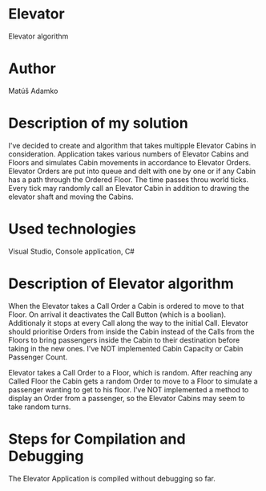 # Elevator
Elevator algorithm

# Author
Matúš Adamko

# Description of my solution
I've decided to create and algorithm that takes multipple Elevator Cabins in consideration.
Application takes various numbers of Elevator Cabins and Floors and simulates Cabin movements in accordance to Elevator Orders.
Elevator Orders are put into queue and delt with one by one or if any Cabin has a path through the Ordered Floor.
The time passes throu world ticks. Every tick may randomly call an Elevator Cabin in addition to drawing the elevator shaft and moving the Cabins.

# Used technologies
Visual Studio, 
Console application, 
C#

# Description of Elevator algorithm
When the Elevator takes a Call Order a Cabin is ordered to move to that Floor. On arrival it deactivates the Call Button (which is a boolian). Additionaly it stops at every Call along the way to the initial Call.
Elevator should prioritise Orders from inside the Cabin instead of the Calls from the Floors to bring passengers inside the Cabin to their destination before taking in the new ones. I've NOT implemented Cabin Capacity or Cabin Passenger Count.

Elevator takes a Call Order to a Floor, which is random. After reaching any Called Floor the Cabin gets a random Order to move to a Floor to simulate a passenger wanting to get to his floor. I've NOT implemented a method to display an Order from a passenger, so the Elevator Cabins may seem to take random turns.

# Steps for Compilation and Debugging
The Elevator Application is compiled without debugging so far.

